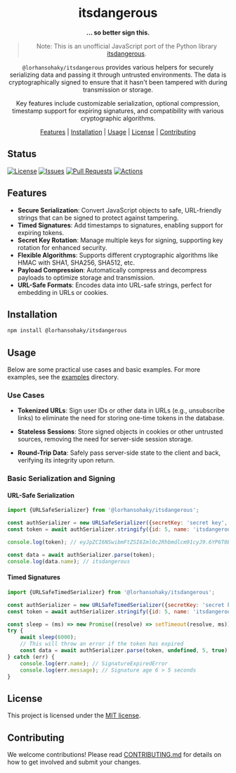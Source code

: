 <div align="center">

# itsdangerous

**... so better sign this.**

> Note: This is an unofficial JavaScript port of the Python library
> [itsdangerous](https://github.com/pallets/itsdangerous).

`@lorhansohaky/itsdangerous` provides various helpers for securely serializing data and passing it through untrusted environments. The data is cryptographically signed to ensure that it hasn't been tampered with during transmission or storage.

Key features include customizable serialization, optional compression, timestamp support for expiring signatures, and compatibility with various cryptographic algorithms.

[Features](#features) |
[Installation](#installation) |
[Usage](#usage) |
[License](#license) |
[Contributing](#contributing)

</div>

## Status

<a href="https://github.com/LorhanSohaky/itsdangerous/blob/master/LICENSE.md"><img alt="License" src="https://img.shields.io/github/license/LorhanSohaky/itsdangerous?style=flat-square"></a>
<a href="https://github.com/LorhanSohaky/itsdangerous/issues"><img alt="Issues" src="https://img.shields.io/github/issues/LorhanSohaky/itsdangerous?style=flat-square"></a>
<a href="https://github.com/LorhanSohaky/itsdangerous/pulls"><img alt="Pull Requests" src="https://img.shields.io/github/issues-pr/LorhanSohaky/itsdangerous?style=flat-square"></a>
<a href="https://github.com/LorhanSohaky/itsdangerous/actions"><img alt="Actions" src="https://img.shields.io/github/checks-status/LorhanSohaky/itsdangerous/main?style=flat-square"></a>

## Features

- **Secure Serialization**: Convert JavaScript objects to safe, URL-friendly strings that can be signed to protect against tampering.
- **Timed Signatures**: Add timestamps to signatures, enabling support for expiring tokens.
- **Secret Key Rotation**: Manage multiple keys for signing, supporting key rotation for enhanced security.
- **Flexible Algorithms**: Supports different cryptographic algorithms like HMAC with SHA1, SHA256, SHA512, etc.
- **Payload Compression**: Automatically compress and decompress payloads to optimize storage and transmission.
- **URL-Safe Formats**: Encodes data into URL-safe strings, perfect for embedding in URLs or cookies.

## Installation

```sh
npm install @lorhansohaky/itsdangerous
```

## Usage

Below are some practical use cases and basic examples. For more examples, see the [examples](examples) directory.

### Use Cases

- **Tokenized URLs**: Sign user IDs or other data in URLs (e.g., unsubscribe links) to eliminate the need for storing one-time tokens in the database.
- **Stateless Sessions**: Store signed objects in cookies or other untrusted sources, removing the need for server-side session storage.

- **Round-Trip Data**: Safely pass server-side state to the client and back, verifying its integrity upon return.

### Basic Serialization and Signing

#### URL-Safe Serialization

```js
import {URLSafeSerializer} from '@lorhansohaky/itsdangerous';

const authSerializer = new URLSafeSerializer({secretKey: 'secret key', salt: 'auth'});
const token = await authSerializer.stringify({id: 5, name: 'itsdangerous'});

console.log(token); // eyJpZCI6NSwibmFtZSI6Iml0c2Rhbmdlcm91cyJ9.6YP6T0BaO67XP--9UzTrmurXSmg

const data = await authSerializer.parse(token);
console.log(data.name); // itsdangerous
```

#### Timed Signatures

```js
import {URLSafeTimedSerializer} from '@lorhansohaky/itsdangerous';

const authSerializer = new URLSafeTimedSerializer({secretKey: 'secret key', salt: 'auth'});
const token = await authSerializer.stringify({id: 5, name: 'itsdangerous'});

const sleep = (ms) => new Promise((resolve) => setTimeout(resolve, ms));
try {
	await sleep(6000);
	// This will throw an error if the token has expired
	const data = await authSerializer.parse(token, undefined, 5, true);
} catch (err) {
	console.log(err.name); // SignatureExpiredError
	console.log(err.message); // Signature age 6 > 5 seconds
}
```

## License

This project is licensed under the [MIT license](LICENSE).

## Contributing

We welcome contributions! Please read [CONTRIBUTING.md](CONTRIBUTING.md) for details on how to get involved and submit your changes.
